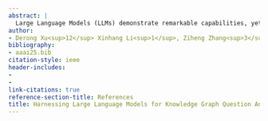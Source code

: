 ```yaml
---
abstract: |
  Large Language Models (LLMs) demonstrate remarkable capabilities, yet struggle with hallucination and outdated knowledge when tasked with complex knowledge reasoning, resulting in factually incorrect outputs. Previous studies have attempted to mitigate it by retrieving factual knowledge from large-scale knowledge graphs (KGs) to assist LLMs in logical reasoning and prediction of answers. However, this kind of approach often introduces noise and irrelevant data, especially in situations with extensive context from multiple knowledge aspects. In this way, LLM attention can be potentially mislead from question and relevant information. In our study, we introduce an <u>A</u>daptive <u>M</u>ulti-<u>A</u>spect <u>R</u>etrieval-augmented over KGs (<span class="smallcaps">Amar</span>) framework. This method retrieves knowledge including entities, relations, and subgraphs, and converts each piece of retrieved text into prompt embeddings. The <span class="smallcaps">Amar</span> framework comprises two key sub-components: 1) a self-alignment module that aligns commonalities among entities, relations, and subgraphs to enhance retrieved text, thereby reducing noise interference; 2) a relevance gating module that employs a soft gate to learn the relevance score between question and multi-aspect retrieved data, to determine which information should be used to enhance LLMs’ output, or even filtered altogether. Our method has achieved state-of-the-art performance on two common datasets, WebQSP and CWQ, showing a 1.9% improvement in accuracy over its best competitor and a 6.6% improvement in logical form generation over a method that directly uses retrieved text as context prompts. These results demonstrate the effectiveness of <span class="smallcaps">Amar</span> in improving the reasoning of LLMs.
author:
- Derong Xu<sup>12</sup> Xinhang Li<sup>1</sup>, Ziheng Zhang<sup>3</sup>, Zhenxi Lin<sup>3</sup>, Zhihong Zhu<sup>4</sup>, Zhi Zheng<sup>1</sup>, Xian Wu<sup>3</sup>[^1], Xiangyu Zhao<sup>2</sup>, Tong Xu<sup>1</sup>, Enhong Chen<sup>1</sup>
bibliography:
- aaai25.bib
citation-style: ieee
header-includes:
- 
- 
link-citations: true
reference-section-title: References
title: Harnessing Large Language Models for Knowledge Graph Question Answering via Adaptive Multi-Aspect Retrieval-Augmentation
---
```





[^1]: Corresponding authors.
